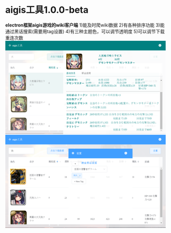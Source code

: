 aigis工具1.0.0-beta 
======== 
**electron框架aigis游戏的wiki客户端** 
1)能及时爬wiki数据 
2)有各种排序功能 
3)能通过黑话搜索(需要用tag设置) 
4)有三种主题色，可以调节透明度 
5)可以调节下载重连次数 
![](https://raw.githubusercontent.com/suhao50142/aigistool/master/images-folder/1.jpg) 
![](https://raw.githubusercontent.com/suhao50142/aigistool/master/images-folder/2.jpg) 
